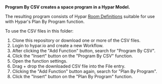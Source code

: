 **Program By CSV creates a space program in a Hypar Model.**

The resulting program consists of Hypar [Room Definitions](https://raw.githubusercontent.com/hypar-io/Schemas/master/RoomDefinition.json) suitable for use with Hypar's Plan By Program function.

To use the CSV files in this folder:
1) Clone this repository or download one or more of the CSV files.
2) Login to hypar.io and create a new Workflow.
3) After clicking the "Add Function" button, search for "Program By CSV".
4) Click the "Insert" button on the "Program By CSV" function.
5) Open the function settings.
6) Drag + drop the downloaded CSV file into the File entry.
7) Clicking the "Add Function" button again, search for "Plan By Program".
8) Click the "Insert" button on the "Plan By Program" function.
